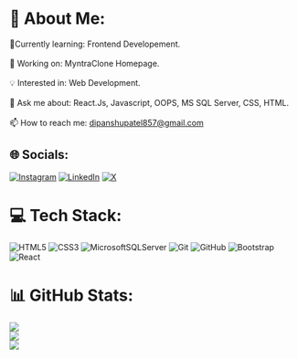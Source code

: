 # 💫 About Me:
🌱Currently learning: Frontend Developement.<br><br>🔭 Working on: MyntraClone Homepage.<br><br>💡 Interested in: Web Development.<br><br>💬 Ask me about: React.Js, Javascript, OOPS, MS SQL Server, CSS, HTML.<br><br>📫 How to reach me: dipanshupatel857@gmail.com


## 🌐 Socials:
[![Instagram](https://img.shields.io/badge/Instagram-%23E4405F.svg?logo=Instagram&logoColor=white)](https://instagram.com/https://instagram.com/patel_dipanshu89) [![LinkedIn](https://img.shields.io/badge/LinkedIn-%230077B5.svg?logo=linkedin&logoColor=white)](https://linkedin.com/in/https://www.linkedin.com/in/dipanshu-patel-388a1b285) [![X](https://img.shields.io/badge/X-black.svg?logo=X&logoColor=white)](https://x.com/https://x.com/Dipansh62735873) 

# 💻 Tech Stack:
![HTML5](https://img.shields.io/badge/html5-%23E34F26.svg?style=for-the-badge&logo=html5&logoColor=white) ![CSS3](https://img.shields.io/badge/css3-%231572B6.svg?style=for-the-badge&logo=css3&logoColor=white) ![MicrosoftSQLServer](https://img.shields.io/badge/Microsoft%20SQL%20Server-CC2927?style=for-the-badge&logo=microsoft%20sql%20server&logoColor=white) ![Git](https://img.shields.io/badge/git-%23F05033.svg?style=for-the-badge&logo=git&logoColor=white) ![GitHub](https://img.shields.io/badge/github-%23121011.svg?style=for-the-badge&logo=github&logoColor=white) ![Bootstrap](https://img.shields.io/badge/bootstrap-%238511FA.svg?style=for-the-badge&logo=bootstrap&logoColor=white) ![React](https://img.shields.io/badge/react-%2320232a.svg?style=for-the-badge&logo=react&logoColor=%2361DAFB)
# 📊 GitHub Stats:
![](https://github-readme-stats.vercel.app/api?username=pateldipanshu&theme=dark&hide_border=false&include_all_commits=false&count_private=false)<br/>
![](https://github-readme-streak-stats.herokuapp.com/?user=pateldipanshu&theme=dark&hide_border=false)<br/>
![](https://github-readme-stats.vercel.app/api/top-langs/?username=pateldipanshu&theme=dark&hide_border=false&include_all_commits=false&count_private=false&layout=compact)
